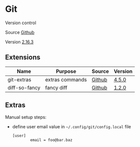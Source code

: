 # Git

Version control

Source [Github](https://github.com/git/git)

Version [2.16.3](https://github.com/git/git/releases/tag/v2.16.3)

## Extensions

| Name                | Purpose                | Source                                                     | Version                                                                       |
|---------------------|------------------------|------------------------------------------------------------|-------------------------------------------------------------------------------|
| git-extras          | extras commands        | [Github](https://github.com/tj/git-extras)                 | [4.5.0](https://github.com/tj/git-extras/releases/tag/4.4.0)                  |
| diff-so-fancy       | fancy diff             | [Github](https://github.com/so-fancy/diff-so-fancy)        | [1.2.0](https://github.com/so-fancy/diff-so-fancy/releases/tag/v1.2.0)        |

## Extras

Manual setup steps:
- define user email value in `~/.config/git/config.local` file
  ```
  [user]
          email = foo@bar.baz
  ```
